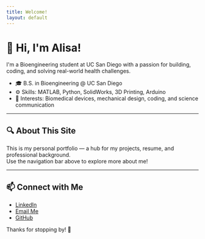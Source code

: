 ```yaml
---
title: Welcome!
layout: default
---
```


# 👋 Hi, I'm Alisa!

I'm a Bioengineering student at UC San Diego with a passion for building, coding, and solving real-world health challenges.

- 🎓 B.S. in Bioengineering @ UC San Diego
- ⚙️ Skills: MATLAB, Python, SolidWorks, 3D Printing, Arduino
- 🧪 Interests: Biomedical devices, mechanical design, coding, and science communication

---

## 🔍 About This Site

This is my personal portfolio — a hub for my projects, resume, and professional background.  
Use the navigation bar above to explore more about me!

---

## 📫 Connect with Me

- [LinkedIn](https://linkedin.com/in/YOUR-LINK)
- [Email Me](mailto:your@email.com)
- [GitHub](https://github.com/your-username)

Thanks for stopping by! 🌟
